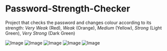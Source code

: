 # Password-Strength-Checker
Project that checks the password and changes colour according to its strength:
*Very Weak* (Red), *Weak* (Orange), *Medium* (Yellow), *Strong* (Light Green), *Very Strong* (Dark Green)

![Image](https://github.com/user-attachments/assets/dd491a3c-fdeb-47a8-be96-f234bd45a329)
![Image](https://github.com/user-attachments/assets/22fcc1a8-413b-446e-bea6-0a8c6d268eea)
![Image](https://github.com/user-attachments/assets/7bb67446-88ae-4e7e-ac3e-16ae6348b59d)
![Image](https://github.com/user-attachments/assets/41c8a467-9e48-482c-a464-876767255b0a)
![Image](https://github.com/user-attachments/assets/5a4e9e07-8070-4204-a431-72ce72957e48)
